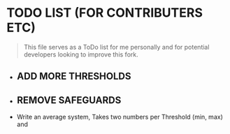# TODO LIST (FOR CONTRIBUTERS ETC)
> This file serves as a ToDo list for me personally and for potential developers looking to improve this fork.

- ## ADD MORE THRESHOLDS
- ## REMOVE SAFEGUARDS
- Write an average system, Takes two numbers per Threshold (min, max) and 